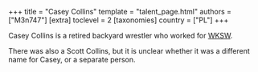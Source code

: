 +++
title = "Casey Collins"
template = "talent_page.html"
authors = ["M3n747"]
[extra]
toclevel = 2
[taxonomies]
country = ["PL"]
+++

Casey Collins is a retired backyard wrestler who worked for [WKSW](@/o/wksw.md).

There was also a Scott Collins, but it is unclear whether it was a different name for Casey, or a separate person.
